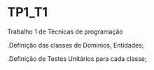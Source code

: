 # TP1_T1
 Trabalho 1 de Técnicas de programação
 
 .Definição das classes de Dominios, Entidades;
 
 .Definição de Testes Unitários para cada classe;
